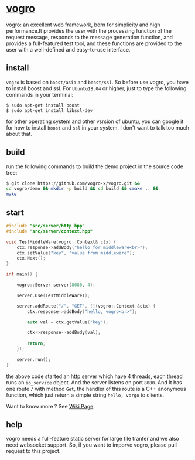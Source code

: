 # [vogro](https://github.com/vogro-x/vogro)
vogro: an excellent web framework, born for simplicity and high performance.It provides the user with the processing function of the request message, responds to the message generation function, and provides a full-featured test tool, and these functions are provided to the user with a well-defined and easy-to-use interface.

## install
`vogro` is based on `boost/asio` and `boost/ssl`. So before use vogro, you have to install boost and ssl. For `Ubuntu18.04` or higher, just to type the following commands in your terminal:
```
$ sudo apt-get install boost
$ sudo apt-get install libssl-dev
```
for other operating system and other vsrsion of ubuntu, you can google it for how to install `boost` and `ssl` in your system. I don't want to talk too much about that.

## build
run the following commands to build the demo project in the source code tree:
``` bash
$ git clone https://github.com/vogro-x/vogro.git &&
cd vogro/demo && mkdir -p build && cd build && cmake .. &&
make
```

## start
``` c++
#include "src/server/http.hpp"
#include "src/server/context.hpp"

void TestMiddleWare(vogro::Context& ctx) {
    ctx.response->addBody("hello for middleware<br>");
    ctx.setValue("key", "value from middleware");
    ctx.Next();
}

int main() {

    vogro::Server server(8080, 4);

    server.Use(TestMiddleWare1); 

    server.addRoute("/", "GET", [](vogro::Context &ctx) {
        ctx.response->addBody("hello, vogro<br>");

        auto val = ctx.getValue("key");

        ctx->response->addBody(val);
        
        return;
    });

    server.run();
}
```
the above code started an http server which have 4 threads, each thread runs an `io_service` object. And the server listens on port `8080`. And It has one route `/` with method `Get`, the handler of this route is a C++ anonymous function, which just return a simple string `hello, vorgo` to clients.

Want to know more ? See [Wiki Page](https://github.com/vogro-x/vogro/wiki).


## help
vogro needs a full-feature static server for large file tranfer and we also need websocket support. So, if you want to imporve vogro, please pull request to this project. 


